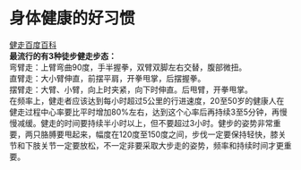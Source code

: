 # 身体健康的好习惯
[健走百度百科](https://baike.baidu.com/item/%E5%81%A5%E8%B5%B0/10346893?fr=aladdin)<br>
**最流行的有3种徒步健走步态：**<br>
弯臂走：上臂弯曲90度，手半握拳，双臂双脚左右交替，腹部微扭。<br>
直臂走：大小臂伸直，前摆平肩，开拳甩掌，后摆握拳。<br>
摆臂走：大臂、小臂，向上时夹紧，向下时伸直。后甩臂，开拳甩掌。<br>
在频率上，健走者应该达到每小时超过5公里的行进速度，20至50岁的健康人在健走过程中心率要比平时增加80%左右，达到这个心率后再持续3至5分钟，再慢慢减缓。健走的时间要持续半小时以上，但不要超过3小时。健步的姿势非常重要，两只胳膊要甩起来，幅度在120度至150度之间，步伐一定要保持轻快，膝关节和下肢关节一定要放松，不一定非要采取大步走的姿势，频率和持续时间才更重要。<br>
